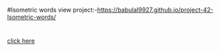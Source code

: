 #Isometric words
view project:-https://babulal9927.github.io/project-42-Isometric-words/
#
[click here](https://babulal9927.github.io/project-42-Isometric-words/)
